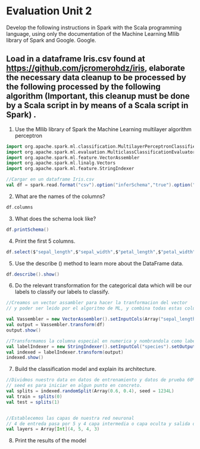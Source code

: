 # Evaluation Unit 2

Develop the following instructions in Spark with the Scala programming language, using only the documentation of the Machine Learning Mllib library of Spark and Google. Google.

## Load in a dataframe Iris.csv found at https://github.com/jcromerohdz/iris, elaborate the necessary data cleanup to be processed by the following processed by the following algorithm (Important, this cleanup must be done by a Scala script in by means of a Scala script in Spark) .

1. Use the Mllib library of Spark the Machine Learning multilayer algorithm perceptron
```scala
import org.apache.spark.ml.classification.MultilayerPerceptronClassifier
import org.apache.spark.ml.evaluation.MulticlassClassificationEvaluator
import org.apache.spark.ml.feature.VectorAssembler
import org.apache.spark.ml.linalg.Vectors
import org.apache.spark.ml.feature.StringIndexer 

//Cargar en un dataframe Iris.csv
val df = spark.read.format("csv").option("inferSchema","true").option("header","true").csv("iris.csv")

```
2. What are the names of the columns?
```scala
df.columns
```
3. What does the schema look like?
```scala
df.printSchema()
```
4. Print the first 5 columns.
```scala
df.select($"sepal_length",$"sepal_width",$"petal_length",$"petal_width",$"species").show()
```
5. Use the describe () method to learn more about the DataFrame data.
```scala
df.describe().show()
```
6. Do the relevant transformation for the categorical data which will be our labels to classify our labels to classify.
```scala
//Creamos un vector assambler para hacer la tranformacion del vector
// y poder ser leido por el algoritmo de ML, y combina todas estas columnas

val Vassembler = new VectorAssembler().setInputCols(Array("sepal_length","sepal_width","petal_length","petal_width")).setOutputCol("features")
val output = Vassembler.transform(df)
output.show()

//Transformamos la columna especial en numerica y nombrandola como label
val labelIndexer = new StringIndexer().setInputCol("species").setOutputCol("indexSpecies").fit(df)
val indexed = labelIndexer.transform(output) 
indexed.show()
```
7. Build the classification model and explain its architecture.
```scala
//Dividmos nuestro data en datos de entrenamiento y datos de prueba 60% para entrenamiento y 40% para prueba 
// seed es para iniciar en algun punto en concreto.
val splits = indexed.randomSplit(Array(0.6, 0.4), seed = 1234L)
val train = splits(0)
val test = splits(1)


//Establecemos las capas de nuestra red neuronal 
// 4 de entreda pasa por 5 y 4 capa intermedia o capa oculta y salida de 3.
val layers = Array[Int](4, 5, 4, 3)
```
8. Print the results of the model
```scala

```